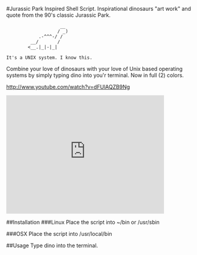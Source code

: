 #Jurassic Park Inspired Shell Script.
Inspirational dinosaurs "art work" and quote from the 90's classic Jurassic Park.
```
                    __
                   / _)
            .-^^^-/ /
         __/       /
        <__.|_|-|_|
        
It's a UNIX system. I know this.
```
Combine your love of dinosaurs with your love of Unix based operating systems  by simply typing dino into you'r terminal. Now in full (2) colors.

http://www.youtube.com/watch?v=dFUlAQZB9Ng

<iframe width="420" height="315" src="http://www.youtube.com/embed/dFUlAQZB9Ng" frameborder="0" allowfullscreen></iframe>

##Installation
###Linux
Place the script into ~/bin or /usr/sbin

###OSX
Place the script into /usr/local/bin

##Usage
Type dino into the terminal.
